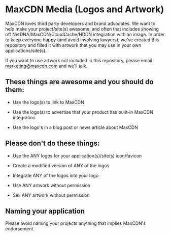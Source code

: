 MaxCDN Media (Logos and Artwork)
=====

MaxCDN loves third party developers and brand advocates. We want to help make your project/site(s) awesome, and often that includes showing off NetDNA/MaxCDN/CloudCache/HDDN integration with an image. In order to keep everyone happy (and avoid involving lawyers), we've created this repository and filled it with artwork that you may use in your own applications/site(s).

If you want to use artwork not included in this repository, please email <marketing@maxcdn.com> and we'll talk.


## These things are awesome and you should do them:

* Use the logo(s) to link to MaxCDN

* Use the logo(s) to advertise that your product has built-in MaxCDN integration

* Use the logo's in a blog post or news article about MaxCDN


## Please don't do these things:

* Use the ANY logos for your application(s)/site(s) icon/favicon

* Create a modified version of ANY of the logos 

* Integrate ANY of the logos into your logo

* Use ANY artwork without permission

* Sell ANY artwork without permission

## Naming your application

Please avoid naming your projects anything that implies MaxCDN's endorsement. 
